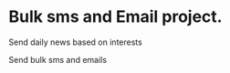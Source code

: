 # Bulk sms and Email project.
<p> Send daily news based on interests </p>
<p> Send bulk sms and emails </p>
